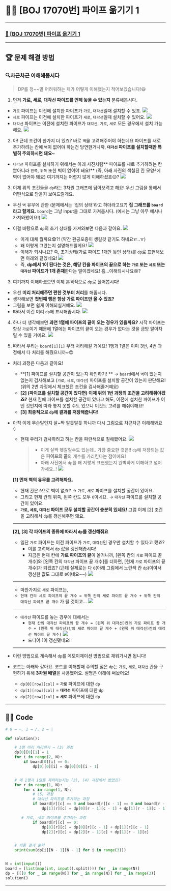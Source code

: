 # 👏🏻 [BOJ 17070번] 파이프 옮기기 1

---

### [🎯 [BOJ 17070번] 파이프 옮기기 1](https://www.acmicpc.net/problem/17070)

---

## 🏆 문제 해결 방법

### 🔍차근차근 이해해봅시다

> DP를 정~~말 어려워하는 제가 어떻게 이해했는지 적어보겠습니다!😆

1. 먼저 **가로, 세로, 대각선 파이프를 언제 놓을 수 있는지** 분류해봅시다.

- `가로` 파이프는 이전에 설치한 파이프가 `가로`, `대각선`일때 설치할 수 있죠.
  ![](https://images.velog.io/images/eunseokim/post/de3c5f98-7c71-4608-9fd1-7f5de0d6873d/image.png)
- `세로` 파이프는 이전에 설치한 파이프가 `세로`, `대각선`일때 설치할 수 있어요.
  ![](https://images.velog.io/images/eunseokim/post/49c7b2b0-3840-48bb-a795-a3a77130ed5a/image.png)
- `대각선` 파이프는 이전에 설치한 파이프가 `대각선`, `가로`, `세로` 모든 경우에서 설치 가능해요.
  ![](https://images.velog.io/images/eunseokim/post/084a3bc8-5456-4837-85bd-e85b81621673/image.png)

2. 아! 근데 조건이 한가지 더 있죠? 바로 `벽`을 고려해주어야 하는데요
   파이프를 새로 추가하려는 칸에 `벽`이 없어야 하는건 당연한거니까, **`대각선` 파이프를 설치할때만 특별히 주의하시면 돼요~**

- `대각선` 파이프를 설치하기 위해서는 아래 사진처럼** 파이프를 새로 추가하려는 칸 뿐아니라 `왼쪽`, `위쪽` 또한 벽이 없어야 돼요!** (즉, 아래 사진의 색칠된 칸 모양`┘`에 벽이 없어야 돼요) 여기까지는 어렵지 않게 이해하셨죠😉?
  ![](https://images.velog.io/images/eunseokim/post/651c079a-19c9-4c3b-8725-ce03399df51e/image.png)

3. 이제 위의 조건들을 `dp`라는 3차원 그래프에 담아보려고 해요! 우선 그림을 통해서 어떤식으로 담을지 보여드릴게요.

- 우선 `벽` 유무에 관한 (문제에서는 '집의 상태'라고 하더라고요?) **집 그래프를 `board`라고 할게요.** `board`는 그냥 input을 그대로 가져옵시다. (예시는 그냥 아무 예시나 가져와봤어요!)
  ![](https://images.velog.io/images/eunseokim/post/9b6281a6-2dd0-418d-a050-3501f115e54f/image.png)

- 이걸 바탕으로 `dp`의 초기 상태를 가져와보면 다음과 같아요.
  ![](https://images.velog.io/images/eunseokim/post/0d82bd1b-9fa7-478f-9d89-9894f84ef6e2/image.png)
  - 이게 대체 뭘까요😨?! (약간 환공포증이 생길것 같기도 하네요ㅠ..ㅠ)
  - 왜 이렇게 그렸는지 설명해드릴게요!
    ![](https://images.velog.io/images/eunseokim/post/eab932b9-6958-41f1-86c0-9c7ed211afe1/image.png)
  - 이해가 되시나요? 즉, 초기상태(가로 파이프 1개만 놓인 상태)를 `dp`로 표현해보면 아래와 같겠네요!
    ![](https://images.velog.io/images/eunseokim/post/e51aecac-c395-4a4f-b860-dfec110ddb3f/image.png)
  - 즉, **dp에서 1이 된다는 것은, 해당 칸을 파이프의 끝으로 하는 `가로` 또는 `세로` 또는 `대각선` 파이프가 1개 존재**한다는 말이겠네요! 흠...이해되시나요😮?

3. 여기까지 이해하셨으면 이제 본격적으로 `dp`로 풀어봅시다!

- 우선 **미리 처리해주면 편한 것부터 처리**를 해줍시다.
- 생각해보면 **첫번째 행은 항상 가로 파이프만 올 수 있죠?**
- 그림을 보면 쉽게 이해되실거예요.
  ![](https://images.velog.io/images/eunseokim/post/26f8810d-925b-4172-8f32-cb0870a7160d/image.png)
- 따라서 이건 미리 `dp`에 표시해줍시다.
  ![](https://images.velog.io/images/eunseokim/post/f9654541-8f3b-48a5-8900-ed7008bb1fac/image.png)

4. 하나 더 생각해보면 **과연 1열에 파이프의 끝이 오는 경우가 있을까요?**
   시작 파이프는 항상 `가로`이기 때문에 1열에는 파이프의 끝이 오는 경우가 없다는 것을 금방 알아차릴 수 있을 거예요.
   ![](https://images.velog.io/images/eunseokim/post/51f775c5-647d-46a9-bdaa-09810894c4f0/image.png)

5. 따라서 우리는 `board[1][1]` 부터 처리해갈 거예요! 1행과 1열은 이미 3번, 4번 과정에서 다 처리를 해줬으니까~😉

- 처리 과정은 다음과 같아요!

  - **[1] 파이프를 설치할 공간이 있는지 확인하기! **
    → `board`에서 `벽`이 있는지 없는지 검사해보고 (`가로`, `세로`, `대각선`) 파이프를 설치할 공간이 있는지 판단해요!
    (위의 2번 과정에서 체크했던 조건을 검사해줄거예요)
  - **[2] (파이프를 설치할 공간이 있다면) 이제 위의 1번 과정의 조건을 고려해줘야겠죠?**
    현재 칸에 파이프를 설치할 공간이 있다고 해도, 이전에 설치한 파이프가 어떤 것인지에 따라 놓지 못할 수도 있으니 이것도 고려를 해줘야해요!
  - **[3] 최종적으로 `dp`에 결과를 저장해줍니다!**

- 아직 이게 무슨말인지 살~짝 알듯말듯 하니까 다시 그림으로 차근차근 이해해봐요 :)

  - 현재 우리가 검사하려고 하는 칸을 파란색으로 칠해봤어요.
    ![](https://images.velog.io/images/eunseokim/post/526df236-0958-49ac-9f01-54e396564775/image.png)
    > - 이게 살짝 헷갈릴수도 있는데.. 가장 중요한 것은!!
    >   `dp`에 저장되는 값은 **파이프의 끝**의 개수를 가리킨다는 점이에요!
    > - 아래 사진에서 `dp`를 왜 저렇게 표현했는지 완벽하게 이해하고 넘어가세요..!
    >   ![](https://images.velog.io/images/eunseokim/post/b3358934-d176-48a1-9a75-f43542a0c92c/image.png)

  **[1] 먼저 벽의 유무를 고려해봐요.**

  - 현재 칸은 `0`으로 벽이 없죠? → `가로`, `세로` 파이프를 설치할 공간이 있어요.
  - 그리고 현재 칸의 위쪽, 왼쪽 칸도 모두 `0`이네요. → `대각선` 파이프를 설치할 공간이 있어요.
  - **`가로`, `세로`, `대각선` 파이프 모두 설치할 공간이 충분히 있네요!**
    그럼 이제 [2] 조건을 고려해서 `dp`를 갱신해주면 돼요.

  ***

  **[2], [3] 각 파이프의 종류에 따라서 `dp`를 갱신해줘요**

  - 일단 `가로` 파이프는 이전 파이프가 `가로`, `대각선`인 경우만 설치할 수 있다고 했죠?
    - 이를 고려해서 `dp` 값을 갱신해줍시다!
    - 지금은 현재 칸에 **가로 파이프의 끝**이 올거니까, [왼쪽 칸의 `가로` 파이프 끝 개수]와 [왼쪽 칸의 `대각선` 파이프 끝 개수]를 더하면, [현재 `가로` 파이프의 끝 개수]가 되겠죠? (근데 실제로는 다 `0`(아래 그림에서 노란색 칸 `dp`)이여서 갱신한 값도 그대로 `0`이네요~~)
      ![](https://images.velog.io/images/eunseokim/post/f542ec35-4b90-4f90-a1ec-32d130ef841d/image.png)

  ***

  - 마찬가지로 `세로` 파이프는,
  - `현재 칸의 세로 파이프의 끝 개수 = 위쪽 칸의 세로 파이프 끝 개수 + 위쪽 칸의 대각선 파이프 끝 개수` 가 될 것이고...
    ![](https://images.velog.io/images/eunseokim/post/66ae409d-e489-47fa-9c6d-a7d9bb305913/image.png)

  ***

  - `대각선` 파이프를 놓는 경우에 대해서는
    - `현재 칸의 대각선 파이프의 끝 개수 = (왼쪽 위 대각선)칸의 가로 파이프 끝 개수 + (왼쪽 위 대각선)칸의 세로 파이프 끝 개수 + (왼쪽 위 대각선)칸의 대각선 파이프 끝 개수)`
      ![](https://images.velog.io/images/eunseokim/post/30443a3b-dde4-4927-9466-31671dd942a5/image.png)
    - 드디어 1이 갱신됐네요!

  ***

- 이런 방법으로 계속해서 `dp`를 메모이제이션 방법으로 채워가시면 됩니다!
- 코드는 아래와 같아요. 코드를 이해할때 주의할 점은 `dp`는 `가로`, `세로`, `대각선` 칸을 구현하기 위해 **3차원 배열**을 사용했어요. 설명은 아래에 써놨어요!
  - `dp[0][row][col]` = **`가로`** 파이프에 대한 `dp`
  - `dp[1][row][col]` = **`대각선`** 파이프에 대한 `dp`
  - `dp[2][row][col]` = **`세로`** 파이프에 대한 `dp`

---

## 👏🏻 Code

```py
# 0 → ─, 1 → /, 2 → |

def solution():

    # 1행 미리 처리하기 → (3) 과정
    dp[0][0][1] = 1
    for i in range(2, N):
        if board[0][i] == 0:
            dp[0][0][i] = dp[0][0][i - 1]


    # 왜 1행과 1열을 제외하는지는 (3), (4) 과정에서 봤었죠?
    for r in range(1, N):
        for c in range(1, N):
            # (5) 과정
            # 대각선 파이프를 추가하는 과정
            if board[r][c] == 0 and board[r][c - 1] == 0 and board[r - 1][c] == 0:
                dp[1][r][c] = dp[0][r - 1][c - 1] + dp[1][r - 1][c - 1] + dp[2][r - 1][c - 1]

       # 가로, 세로 파이프를 추가하는 과정
            if board[r][c] == 0:
                dp[0][r][c] = dp[0][r][c - 1] + dp[1][r][c - 1]
                dp[2][r][c] = dp[2][r - 1][c] + dp[1][r - 1][c]


    # 최종 결과 출력
    print(sum(dp[i][N - 1][N - 1] for i in range(3)))


N = int(input())
board = [list(map(int, input().split())) for _ in range(N)]
dp = [[[0 for _ in range(N)] for _ in range(N)] for _ in range(3)]
solution()

```

---
